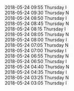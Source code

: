 2018-05-24 09:55 Thursday  I  
2018-05-24 09:30 Thursday  N  
2018-05-24 08:50 Thursday  I  
2018-05-24 08:45 Thursday  N  
2018-05-24 08:15 Thursday  I  
2018-05-24 08:05 Thursday  N  
2018-05-24 08:00 Thursday  I  
2018-05-24 07:05 Thursday  N  
2018-05-24 07:00 Thursday  I  
2018-05-24 06:55 Thursday  N  
2018-05-24 06:50 Thursday  I  
2018-05-24 04:40 Thursday  N  
2018-05-24 04:35 Thursday  I  
2018-05-24 03:25 Thursday  N  
2018-05-24 03:05 Thursday  I  
